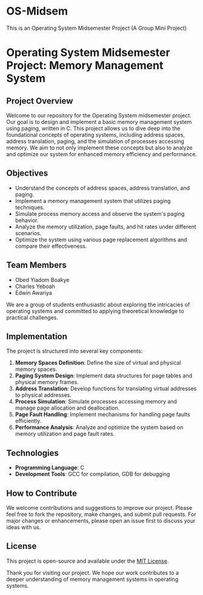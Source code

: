# OS-Midsem
This is an Operating System Midsemester Project (A Group Mini Project)

# Operating System Midsemester Project: Memory Management System

## Project Overview
Welcome to our repository for the Operating System midsemester project. Our goal is to design and implement a basic memory management system using paging, written in C. This project allows us to dive deep into the foundational concepts of operating systems, including address spaces, address translation, paging, and the simulation of processes accessing memory. We aim to not only implement these concepts but also to analyze and optimize our system for enhanced memory efficiency and performance.

## Objectives
- Understand the concepts of address spaces, address translation, and paging.
- Implement a memory management system that utilizes paging techniques.
- Simulate process memory access and observe the system's paging behavior.
- Analyze the memory utilization, page faults, and hit rates under different scenarios.
- Optimize the system using various page replacement algorithms and compare their effectiveness.

## Team Members
- Obed Yiadom Boakye
- Charles Yeboah
- Edwin Awariya

We are a group of students enthusiastic about exploring the intricacies of operating systems and committed to applying theoretical knowledge to practical challenges.

## Implementation
The project is structured into several key components:
1. **Memory Spaces Definition**: Define the size of virtual and physical memory spaces.
2. **Paging System Design**: Implement data structures for page tables and physical memory frames.
3. **Address Translation**: Develop functions for translating virtual addresses to physical addresses.
4. **Process Simulation**: Simulate processes accessing memory and manage page allocation and deallocation.
5. **Page Fault Handling**: Implement mechanisms for handling page faults efficiently.
6. **Performance Analysis**: Analyze and optimize the system based on memory utilization and page fault rates.

## Technologies
- **Programming Language**: C
- **Development Tools**: GCC for compilation, GDB for debugging

## How to Contribute
We welcome contributions and suggestions to improve our project. Please feel free to fork the repository, make changes, and submit pull requests. For major changes or enhancements, please open an issue first to discuss your ideas with us.

## License
This project is open-source and available under the [MIT License](LICENSE).

Thank you for visiting our project. We hope our work contributes to a deeper understanding of memory management systems in operating systems.
